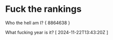 # Fuck the rankings

Who the hell am I?
{ 8864638 }

What fucking year is it?
[ 2024-11-22T13:43:20Z ]
